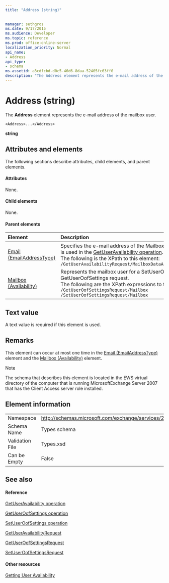 ```yaml
---
title: "Address (string)"
 
 
manager: sethgros
ms.date: 9/17/2015
ms.audience: Developer
ms.topic: reference
ms.prod: office-online-server
localization_priority: Normal
api_name:
- Address
api_type:
- schema
ms.assetid: a3cdfcbd-d0c5-46d6-8daa-52405fc63ff0
description: "The Address element represents the e-mail address of the mailbox user."
---
```


# Address (string)

The **Address** element represents the e-mail address of the mailbox user. 
  
```
<Address>...</Address>
```

 **string**
## Attributes and elements

The following sections describe attributes, child elements, and parent elements.
  
#### Attributes

None.
  
#### Child elements

None.
  
#### Parent elements

|**Element**|**Description**|
|:-----|:-----|
|[Email (EmailAddressType)](email-emailaddresstype.md) <br/> |Specifies the e-mail address of the MailboxData object. This element is used in the [GetUserAvailability operation](getuseravailability-operation.md).  <br/> The following is the XPath to this element:  <br/>  `/GetUserAvailabilityRequest/MailboxDataArray/MailboxData[i]/Email` <br/> |
|[Mailbox (Availability)](mailbox-availability.md) <br/> | Represents the mailbox user for a SetUserOofSettings or GetUserOofSettings request.  <br/>  The following are the XPath expressions to this element:  <br/>  `/GetUserOofSettingsRequest/Mailbox` <br/>  `/SetUserOofSettingsRequest/Mailbox` <br/> |
   
## Text value

A text value is required if this element is used.
  
## Remarks

This element can occur at most one time in the [Email (EmailAddressType)](email-emailaddresstype.md) element and the [Mailbox (Availability)](mailbox-availability.md) element. 
  
> [!NOTE]
> The schema that describes this element is located in the EWS virtual directory of the computer that is running MicrosoftExchange Server 2007 that has the Client Access server role installed. 
  
## Element information

|||
|:-----|:-----|
|Namespace  <br/> |http://schemas.microsoft.com/exchange/services/2006/types  <br/> |
|Schema Name  <br/> |Types schema  <br/> |
|Validation File  <br/> |Types.xsd  <br/> |
|Can be Empty  <br/> |False  <br/> |
   
## See also

#### Reference

[GetUserAvailability operation](getuseravailability-operation.md)
  
[GetUserOofSettings operation](getuseroofsettings-operation.md)
  
[SetUserOofSettings operation](setuseroofsettings-operation.md)
  
[GetUserAvailabilityRequest](getuseravailabilityrequest.md)
  
[GetUserOofSettingsRequest](getuseroofsettingsrequest.md)
  
[SetUserOofSettingsRequest](setuseroofsettingsrequest.md)
#### Other resources

[Getting User Availability](http://msdn.microsoft.com/library/d4133fcb-9b0f-4e6b-aadf-a389da83516a%28Office.15%29.aspx)

